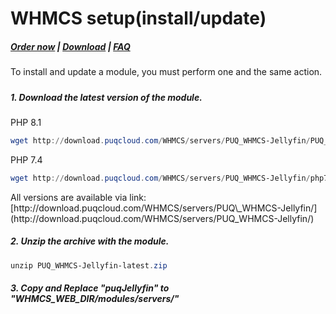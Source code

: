 # WHMCS setup(install/update)

#####  [Order now](https://puqcloud.com/whmcs-module-jellyfin.php) | [Download](https://download.puqcloud.com/WHMCS/servers/PUQ_WHMCS-Jellyfin/) | [FAQ](https://faq.puqcloud.com/)

<p class="callout info">To install and update a module, you must perform one and the same action.</p>

#####  

##### 1. Download the latest version of the module.

PHP 8.1

```Powershell
wget http://download.puqcloud.com/WHMCS/servers/PUQ_WHMCS-Jellyfin/PUQ_WHMCS-Jellyfin-latest.zip
```

PHP 7.4

```Powershell
wget http://download.puqcloud.com/WHMCS/servers/PUQ_WHMCS-Jellyfin/php74/PUQ_WHMCS-Jellyfin-latest.zip
```

<p class="callout info">All versions are available via link: [http://download.puqcloud.com/WHMCS/servers/PUQ\_WHMCS-Jellyfin/](http://download.puqcloud.com/WHMCS/servers/PUQ_WHMCS-Jellyfin/)</p>

##### 2. Unzip the archive with the module.

```Powershell
unzip PUQ_WHMCS-Jellyfin-latest.zip
```

##### 3. Copy and Replace "puqJellyfin" to "WHMCS\_WEB\_DIR/modules/servers/"